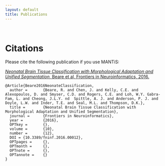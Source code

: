 ```yaml
---
layout: default
title: Publications
---
```

<br>


# Citations

Please cite the following publication if you use MANTiS:


[_Neonatal Brain Tissue Classification with Morphological Adaptation and Unified Segmentation_, Beare et al, Frontiers in Neuroinformatics, 2016.](http://dx.doi.org/10.3389/fninf.2016.00012)
```
@Article{Beare2016NeonateClassification,
  author =       {Beare, R. and Chen, J. and Kelly, C.E. and Alexopoulos, D. and Smyser, C.D. and Rogers, C.E. and Loh, W.Y. Gabra-Fam, L. and Cheong, J.L.Y. nd  Spittle, A. J. and Anderson, P. J. and Doyle, L.W. and Inder, T.E. and Seal, M.L. and Thompson, D.K.},
  title =        {Neonatal Brain Tissue Classification with Morphological Adaptation and Unified Segmentation},
  journal =      {Frontiers in Neuroinformatics},
  year =         {2016},
  OPTkey =       {},
  volume =       {10},
  number =       {12},
  DOI = {10.3389/fninf.2016.00012},
  OPTpages =     {},
  OPTmonth =     {},
  OPTnote =      {},
  OPTannote =    {}
}

```

